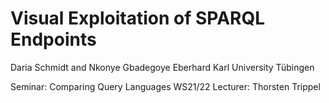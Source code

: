 # Visual Exploitation of SPARQL Endpoints

Daria Schmidt and Nkonye Gbadegoye 
Eberhard Karl University Tübingen

Seminar: Comparing Query Languages
WS21/22
Lecturer: Thorsten Trippel


